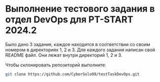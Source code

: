 # Выполнение тестового задания в отдел DevOps для PT-START 2024.2

Было дано 3 задания, каждое находится в соответствии со своим номером в директориях 1, 2 и 3. Для каждого задания написан свой README файл. Они лежат внутри директорий 1, 2 и 3.

Чтобы склонировать репозиторий выполните:

```bash
git clone https://github.com/CyberSolo99/testTaskDevOps.git
```
